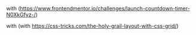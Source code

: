 with (https://www.frontendmentor.io/challenges/launch-countdown-timer-N0XkGfyz-/)

with (with https://css-tricks.com/the-holy-grail-layout-with-css-grid/)

